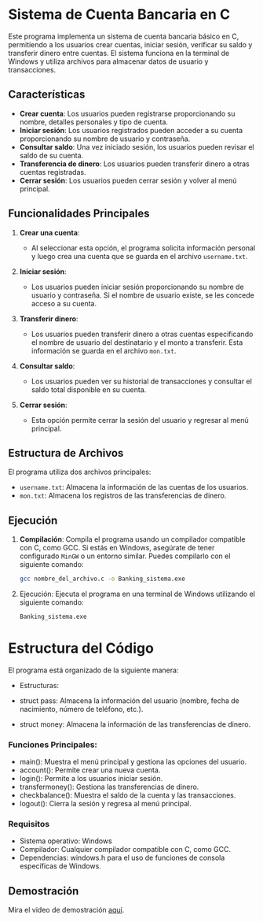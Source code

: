 # Sistema de Cuenta Bancaria en C

Este programa implementa un sistema de cuenta bancaria básico en C, permitiendo a los usuarios crear cuentas, iniciar sesión, verificar su saldo y transferir dinero entre cuentas. El sistema funciona en la terminal de Windows y utiliza archivos para almacenar datos de usuario y transacciones.

## Características

- **Crear cuenta**: Los usuarios pueden registrarse proporcionando su nombre, detalles personales y tipo de cuenta.
- **Iniciar sesión**: Los usuarios registrados pueden acceder a su cuenta proporcionando su nombre de usuario y contraseña.
- **Consultar saldo**: Una vez iniciado sesión, los usuarios pueden revisar el saldo de su cuenta.
- **Transferencia de dinero**: Los usuarios pueden transferir dinero a otras cuentas registradas.
- **Cerrar sesión**: Los usuarios pueden cerrar sesión y volver al menú principal.

## Funcionalidades Principales

1. **Crear una cuenta**: 
   - Al seleccionar esta opción, el programa solicita información personal y luego crea una cuenta que se guarda en el archivo `username.txt`.
   
2. **Iniciar sesión**: 
   - Los usuarios pueden iniciar sesión proporcionando su nombre de usuario y contraseña. Si el nombre de usuario existe, se les concede acceso a su cuenta.

3. **Transferir dinero**: 
   - Los usuarios pueden transferir dinero a otras cuentas especificando el nombre de usuario del destinatario y el monto a transferir. Esta información se guarda en el archivo `mon.txt`.

4. **Consultar saldo**:
   - Los usuarios pueden ver su historial de transacciones y consultar el saldo total disponible en su cuenta.

5. **Cerrar sesión**:
   - Esta opción permite cerrar la sesión del usuario y regresar al menú principal.

## Estructura de Archivos

El programa utiliza dos archivos principales:

- `username.txt`: Almacena la información de las cuentas de los usuarios.
- `mon.txt`: Almacena los registros de las transferencias de dinero.

## Ejecución

1. **Compilación**:
   Compila el programa usando un compilador compatible con C, como GCC. Si estás en Windows, asegúrate de tener configurado `MinGW` o un entorno similar. Puedes compilarlo con el siguiente comando:

   ```bash
   gcc nombre_del_archivo.c -o Banking_sistema.exe

2. Ejecución: Ejecuta el programa en una terminal de Windows utilizando el siguiente comando:

   ```bash
   Banking_sistema.exe

# Estructura del Código

El programa está organizado de la siguiente manera:

- Estructuras:

- struct pass: Almacena la información del usuario (nombre, fecha de nacimiento, número de teléfono, etc.).
- struct money: Almacena la información de las transferencias de dinero.

### Funciones Principales:

- main(): Muestra el menú principal y gestiona las opciones del usuario.
- account(): Permite crear una nueva cuenta.
- login(): Permite a los usuarios iniciar sesión.
- transfermoney(): Gestiona las transferencias de dinero.
- checkbalance(): Muestra el saldo de la cuenta y las transacciones.
- logout(): Cierra la sesión y regresa al menú principal.

### Requisitos

- Sistema operativo: Windows
- Compilador: Cualquier compilador compatible con C, como GCC.
- Dependencias: windows.h para el uso de funciones de consola específicas de Windows.

## Demostración
Mira el video de demostración [aquí](https://drive.google.com/file/d/1srzIgmaSVf1gpCb-dnEktrioGSAeYKRI/view?usp=sharing).
